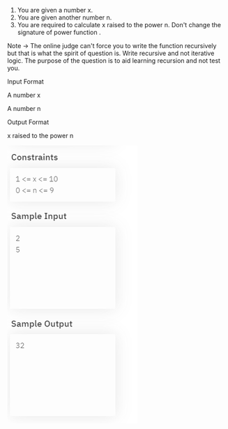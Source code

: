 1. You are given a number x.
2. You are given another number n.
3. You are required to calculate x raised to the power n. Don't change the signature of power function .

Note -> The online judge can't force you to write the function recursively but that is what the spirit of question is. Write recursive and not iterative logic. The purpose of the question is to aid learning recursion and not test you.

Input Format

A number x

A number n

Output Format

x raised to the power n

![img.png](img.png)